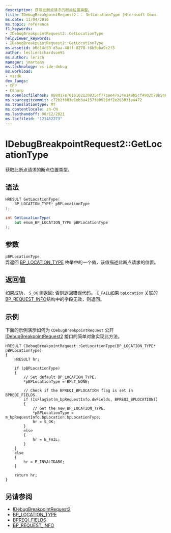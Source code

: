 ```yaml
---
description: 获取此断点请求的断点位置类型。
title: IDebugBreakpointRequest2：： GetLocationType |Microsoft Docs
ms.date: 11/04/2016
ms.topic: reference
f1_keywords:
- IDebugBreakpointRequest2::GetLocationType
helpviewer_keywords:
- IDebugBreakpointRequest2::GetLocationType
ms.assetid: b6d14c59-d3aa-48ff-8278-f6b5bba9c2f3
author: leslierichardson95
ms.author: lerich
manager: jmartens
ms.technology: vs-ide-debug
ms.workload:
- vssdk
dev_langs:
- CPP
- CSharp
ms.openlocfilehash: 888d17e7616162120835ef77cee47a24e149b5cf4902b78b5a819c8f451b6b48
ms.sourcegitcommit: c72b2f603e1eb3a4157f00926df2e263831ea472
ms.translationtype: MT
ms.contentlocale: zh-CN
ms.lasthandoff: 08/12/2021
ms.locfileid: "121452273"
---
```

# <a name="idebugbreakpointrequest2getlocationtype"></a>IDebugBreakpointRequest2::GetLocationType
获取此断点请求的断点位置类型。

## <a name="syntax"></a>语法

```cpp
HRESULT GetLocationType(
    BP_LOCATION_TYPE* pBPLocationType
);
```

```csharp
int GetLocationType(
    out enum_BP_LOCATION_TYPE pBPLocationType
);
```

## <a name="parameters"></a>参数
`pBPLocationType`\
弄返回 [BP_LOCATION_TYPE](../../../extensibility/debugger/reference/bp-location-type.md) 枚举中的一个值，该值描述此断点请求的位置。

## <a name="return-value"></a>返回值
如果成功， `S_OK` 则返回; 否则返回错误代码。 `E_FAIL`如果 `bpLocation` 关联的[BP_REQUEST_INFO](../../../extensibility/debugger/reference/bp-request-info.md)结构中的字段无效，则返回。

## <a name="example"></a>示例
下面的示例演示如何为 `CDebugBreakpointRequest` 公开[IDebugBreakpointRequest2](../../../extensibility/debugger/reference/idebugbreakpointrequest2.md) 接口的简单对象实现此方法。

```
HRESULT CDebugBreakpointRequest::GetLocationType(BP_LOCATION_TYPE* pBPLocationType)
{
    HRESULT hr;

    if (pBPLocationType)
    {
        // Set default BP_LOCATION_TYPE.
        *pBPLocationType = BPLT_NONE;

        // Check if the BPREQI_BPLOCATION flag is set in BPREQI_FIELDS.
        if (IsFlagSet(m_bpRequestInfo.dwFields, BPREQI_BPLOCATION))
        {
            // Get the new BP_LOCATION_TYPE.
            *pBPLocationType = m_bpRequestInfo.bpLocation.bpLocationType;
            hr = S_OK;
        }
        else
        {
            hr = E_FAIL;
        }
    }
    else
    {
        hr = E_INVALIDARG;
    }

    return hr;
}
```

## <a name="see-also"></a>另请参阅
- [IDebugBreakpointRequest2](../../../extensibility/debugger/reference/idebugbreakpointrequest2.md)
- [BP_LOCATION_TYPE](../../../extensibility/debugger/reference/bp-location-type.md)
- [BPREQI_FIELDS](../../../extensibility/debugger/reference/bpreqi-fields.md)
- [BP_REQUEST_INFO](../../../extensibility/debugger/reference/bp-request-info.md)

